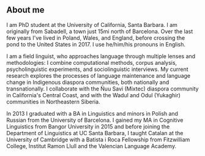 ## About me

I am PhD student at the University of California, Santa Barbara. I am originally from Sabadell, a town just 15mi north of Barcelona. Over the last few years I've lived in Poland, Wales, and England, before crossing the pond to the United States in 2017. I use he/him/his pronouns in English. 

I am a field linguist, who approaches language through multiple lenses and methodologies: I combine computational methods, corpus analysis, psycholinguistic experiments, and sociolinguistic interviews. 
My current research explores the processes of language maintenance and language change in Indigenous diaspora communities, both nationally and transnationally. I collaborate with the Ñuu Savi (Mixtec) diaspora community in California's Central Coast, and with the Wadul and Odul (Yukaghir) communities in Northeastern Siberia.  

In 2013 I graduated with a BA in Linguistics and minors in Polish and Russian from the University of Barcelona. 
I gained my MA in Cognitive Linguistics from Bangor University in 2015 and before joining the Department of Linguistics at UC Santa Barbara, 
I taught Catalan at the University of Cambridge with a Batista i Roca Fellowship from Fitzwilliam College, Institut Ramon Llull and the Valencian Language Academy. 


